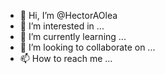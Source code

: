 - 👋 Hi, I’m @HectorAOlea
- 👀 I’m interested in ...
- 🌱 I’m currently learning ...
- 💞️ I’m looking to collaborate on ...
- 📫 How to reach me ...

<!---
HectorAOlea/HectorAOlea is a ✨ special ✨ repository because its `README.md` (this file) appears on your GitHub profile.
You can click the Preview link to take a look at your changes.
--->

